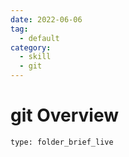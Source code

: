 ```yaml
---
date: 2022-06-06
tag:
  - default
category:
  - skill
  - git
---
```


# git Overview
 
```ccard
type: folder_brief_live
```
 
